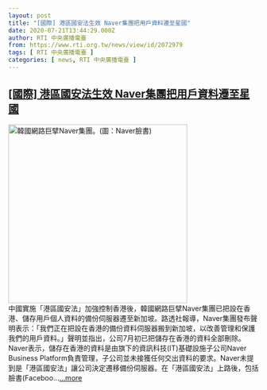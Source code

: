 ```yaml
---
layout: post
title: "[國際] 港區國安法生效 Naver集團把用戶資料遷至星國"
date: 2020-07-21T13:44:29.000Z
author: RTI 中央廣播電臺
from: https://www.rti.org.tw/news/view/id/2072979
tags: [ RTI 中央廣播電臺 ]
categories: [ news, RTI 中央廣播電臺 ]
---
```

<!--1595339069000-->
[[國際] 港區國安法生效 Naver集團把用戶資料遷至星國](https://www.rti.org.tw/news/view/id/2072979)
------

<div>
<img src="https://static.rti.org.tw/assets/thumbnails/2020/07/21/c4b35481f2ab693867dc9171ae2da9c6.png" width="360" alt="韓國網路巨擘Naver集團。(圖：Naver臉書)" title="韓國網路巨擘Naver集團。(圖：Naver臉書)"><br>中國實施「港區國安法」加強控制香港後，韓國網路巨擘Naver集團已把設在香港、儲存用戶個人資料的備份伺服器遷至新加坡。路透社報導，Naver集團發布聲明表示：「我們正在把設在香港的備份資料伺服器搬到新加坡，以改善管理和保護我們的用戶資料。」聲明並指出，公司7月初已把儲存在香港的資料全部刪除。Naver表示，儲存在香港的資料是由旗下的資訊科技(IT)基礎設施子公司Naver Business Platform負責管理，子公司並未接獲任何交出資料的要求。Naver未提到是「港區國安法」讓公司決定遷移備份伺服器。在「港區國安法」上路後，包括臉書(Faceboo...<a target="_blank" href="https://www.rti.org.tw/news/view/id/2072979">...more</a>
</div>

